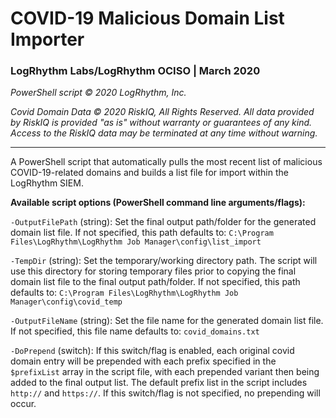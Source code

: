 # COVID-19 Malicious Domain List Importer

### LogRhythm Labs/LogRhythm OCISO | March 2020

*PowerShell script © 2020 LogRhythm, Inc.*

*Covid Domain Data © 2020 RiskIQ, All Rights Reserved. All data provided by RiskIQ is provided "as is" without warranty or guarantees of any kind. Access to the RiskIQ data may be terminated at any time without warning.*

---

A PowerShell script that automatically pulls the most recent list of malicious COVID-19-related domains and builds a list file for import within the LogRhythm SIEM.

**Available script options (PowerShell command line arguments/flags):**

`-OutputFilePath` (string): Set the final output path/folder for the generated domain list file. If not specified, this path defaults to: `C:\Program Files\LogRhythm\LogRhythm Job Manager\config\list_import`

`-TempDir` (string): Set the temporary/working directory path. The script will use this directory for storing temporary files prior to copying the final domain list file to the final output path/folder. If not specified, this path defaults to: `C:\Program Files\LogRhythm\LogRhythm Job Manager\config\covid_temp`

`-OutputFileName` (string): Set the file name for the generated domain list file. If not specified, this file name defaults to: `covid_domains.txt`

`-DoPrepend` (switch): If this switch/flag is enabled, each original covid domain entry will be prepended with each prefix specified in the `$prefixList` array in the script file, with each prepended variant then being added to the final output list. The default prefix list in the script includes `http://` and `https://`. If this switch/flag is not specified, no prepending will occur.